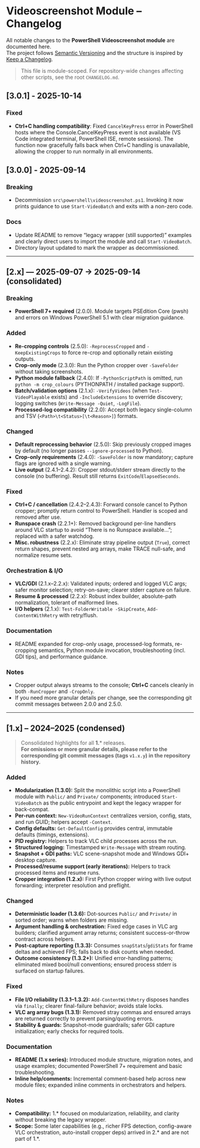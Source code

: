 # Videoscreenshot Module – Changelog

All notable changes to the **PowerShell Videoscreenshot module** are documented here.  
The project follows [Semantic Versioning](https://semver.org) and the structure is inspired by
[Keep a Changelog](https://keepachangelog.com).

> This file is module-scoped. For repository-wide changes affecting other scripts, see the root `CHANGELOG.md`.

## [3.0.1] - 2025-10-14
### Fixed
- **Ctrl+C handling compatibility**: Fixed `CancelKeyPress` error in PowerShell hosts where the Console.CancelKeyPress event is not available (VS Code integrated terminal, PowerShell ISE, remote sessions). The function now gracefully falls back when Ctrl+C handling is unavailable, allowing the cropper to run normally in all environments.

## [3.0.0] - 2025-09-14
### Breaking
- Decommission `src\powershell\videoscreenshot.ps1`. Invoking it now prints guidance to use `Start-VideoBatch` and exits with a non-zero code.

### Docs
- Update README to remove “legacy wrapper (still supported)” examples and clearly direct users to import the module and call `Start-VideoBatch`.
- Directory layout updated to mark the wrapper as decommissioned.
---

## [2.x] — 2025-09-07 → 2025-09-14 (consolidated)

### Breaking
- **PowerShell 7+ required** (2.0.0). Module targets PSEdition Core (pwsh) and errors on Windows PowerShell 5.1 with clear migration guidance.

### Added
- **Re-cropping controls** (2.5.0): `-ReprocessCropped` and `-KeepExistingCrops` to force re-crop and optionally retain existing outputs.
- **Crop-only mode** (2.3.0): Run the Python cropper over `-SaveFolder` without taking screenshots.
- **Python module fallback** (2.4.0): If `-PythonScriptPath` is omitted, run `python -m crop_colours` (PYTHONPATH / installed package support).
- **Batch/validation options** (2.1.x): `-VerifyVideos` (when `Test-VideoPlayable` exists) and `-IncludeExtensions` to override discovery; logging switches (`Write-Message -Quiet`, `-LogFile`).
- **Processed-log compatibility** (2.2.0): Accept both legacy single-column and TSV (`<Path>\t<Status>[\t<Reason>]`) formats.

### Changed
- **Default reprocessing behavior** (2.5.0): Skip previously cropped images by default (no longer passes `--ignore-processed` to Python).
- **Crop-only requirements** (2.4.0): `-SaveFolder` is now mandatory; capture flags are ignored with a single warning.
- **Live output** (2.4.1–2.4.2): Cropper stdout/stderr stream directly to the console (no buffering). Result still returns `ExitCode`/`ElapsedSeconds`.

### Fixed
- **Ctrl+C / cancellation** (2.4.2–2.4.3): Forward console cancel to Python cropper; promptly return control to PowerShell. Handler is scoped and removed after use.
- **Runspace crash** (2.2.1+): Removed background per-line handlers around VLC startup to avoid “There is no Runspace available…”; replaced with a safer watchdog.
- **Misc. robustness** (2.2.x): Eliminate stray pipeline output (`True`), correct return shapes, prevent nested arg arrays, make TRACE null-safe, and normalize resume sets.

### Orchestration & I/O
- **VLC/GDI** (2.1.x–2.2.x): Validated inputs; ordered and logged VLC args; safer monitor selection; retry-on-save; clearer stderr capture on failure.
- **Resume & processed** (2.2.x): Robust index builder, absolute-path normalization, tolerant of malformed lines.
- **I/O helpers** (2.1.x): `Test-FolderWritable -SkipCreate`, `Add-ContentWithRetry` with retry/flush.

### Documentation
- README expanded for crop-only usage, processed-log formats, re-cropping semantics, Python module invocation, troubleshooting (incl. GDI tips), and performance guidance.

### Notes
- Cropper output always streams to the console; **Ctrl+C** cancels cleanly in both `-RunCropper` and `-CropOnly`.
- If you need more granular details per change, see the corresponding git commit messages between 2.0.0 and 2.5.0.
---

## [1.x] – 2024–2025 (condensed)

> Consolidated highlights for all **1.*** releases.  
> **For omissions or more granular details, please refer to the corresponding git commit messages (tags `v1.x.y`) in the repository history.**

### Added
- **Modularization (1.3.0):** Split the monolithic script into a PowerShell module with `Public/` and `Private/` components; introduced `Start-VideoBatch` as the public entrypoint and kept the legacy wrapper for back-compat.
- **Per-run context:** `New-VideoRunContext` centralizes version, config, stats, and run GUID; helpers accept `-Context`.
- **Config defaults:** `Get-DefaultConfig` provides central, immutable defaults (timings, extensions).
- **PID registry:** Helpers to track VLC child processes across the run.
- **Structured logging:** Timestamped `Write-Message` with stream routing.
- **Snapshot + GDI paths:** VLC scene-snapshot mode and Windows GDI+ desktop capture.
- **Processed/resume support (early iterations):** Helpers to track processed items and resume runs.
- **Cropper integration (1.2.x):** First Python cropper wiring with live output forwarding; interpreter resolution and preflight.

### Changed
- **Deterministic loader (1.3.6):** Dot-sources `Public/` and `Private/` in sorted order; warns when folders are missing.
- **Argument handling & orchestration:** Fixed edge cases in VLC arg builders; clarified argument array returns; consistent success-or-throw contract across helpers.
- **Post-capture reporting (1.3.3):** Consumes `snapStats`/`gdiStats` for frame deltas and achieved FPS; falls back to disk counts when needed.
- **Outcome consistency (1.3.2+):** Unified error-handling patterns; eliminated mixed bool/null conventions; ensured process stderr is surfaced on startup failures.

### Fixed
- **File I/O reliability (1.3.1–1.3.2):** `Add-ContentWithRetry` disposes handles via `finally`; clearer final-failure behavior; avoids stale locks.
- **VLC arg array bugs (1.3.1):** Removed stray commas and ensured arrays are returned correctly to prevent parsing/quoting errors.
- **Stability & guards:** Snapshot-mode guardrails; safer GDI capture initialization; early checks for required tools.

### Documentation
- **README (1.x series):** Introduced module structure, migration notes, and usage examples; documented PowerShell 7+ requirement and basic troubleshooting.
- **Inline help/comments:** Incremental comment-based help across new module files; expanded inline comments in orchestrators and helpers.

### Notes
- **Compatibility:** 1.* focused on modularization, reliability, and clarity without breaking the legacy wrapper.
- **Scope:** Some later capabilities (e.g., richer FPS detection, config-aware VLC orchestration, auto-install cropper deps) arrived in 2.* and are not part of 1.*.
